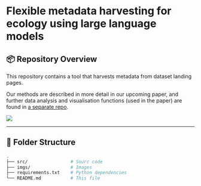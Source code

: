 # Flexible metadata harvesting for ecology using large language models

## 📦 Repository Overview

This repository contains a tool that harvests metadata from dataset landing pages.

Our methods are described in more detail in our upcoming paper, and further data analysis and visualisation functions (used in the paper) are found in [a separate repo](https://github.com/LTER-LIFE/meta-knowledge-harvesting).

![](imgs/diagram_metadata_harvester_v3.jpg)



---

## 🧱 Folder Structure

```bash
.
├── src/                # Sourc code
├── imgs/               # Images
├── requirements.txt    # Python dependencies
└── README.md           # This file
